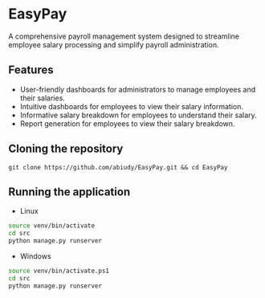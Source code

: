 # EasyPay

A comprehensive payroll management system designed to streamline employee salary processing and simplify payroll administration.

## Features

- User-friendly dashboards for administrators to manage employees and their salaries.
- Intuitive dashboards for employees to view their salary information.
- Informative salary breakdown for employees to understand their salary.
- Report generation for employees to view their salary breakdown.

## Cloning the repository

```
git clone https://github.com/abiudy/EasyPay.git && cd EasyPay
```

## Running the application

- Linux

```bash
source venv/bin/activate
cd src
python manage.py runserver
```

- Windows

```bash
source venv/bin/activate.ps1
cd src
python manage.py runserver
```
